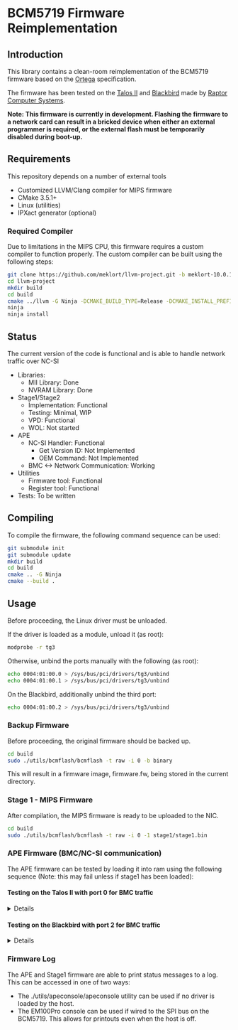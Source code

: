 # BCM5719 Firmware Reimplementation

## Introduction
This library contains a clean-room reimplementation of the BCM5719 firmware based on the [Ortega](https://github.com/hlandau/ortega/blob/master/rtg-spec.md) specification.

The firmware has been tested on the [Talos II](https://wiki.raptorcs.com/wiki/Talos_II) and [Blackbird](https://wiki.raptorcs.com/wiki/Blackbird) made by [Raptor Computer Systems](https://www.raptorcs.com/).

**Note: This firmware is currently in development. Flashing the firmware to a network card can result in a bricked device when either an external programmer is required, or the external flash must be temporarily disabled during boot-up.**

## Requirements
This repository depends on a number of external tools
- Customized LLVM/Clang compiler for MIPS firmware
- CMake 3.5.1+
- Linux (utilities)
- IPXact generator (optional)

### Required Compiler
Due to limitations in the MIPS CPU, this firmware requires a custom compiler to function properly.
The custom compiler can be built using the following steps:
```bash
git clone https://github.com/meklort/llvm-project.git -b meklort-10.0.1
cd llvm-project
mkdir build
cd build
cmake ../llvm -G Ninja -DCMAKE_BUILD_TYPE=Release -DCMAKE_INSTALL_PREFIX=~/llvm-bcm5719 -DLLVM_ENABLE_PROJECTS="lld;clang"
ninja
ninja install
```

## Status
The current version of the code is functional and is able to handle network traffic over NC-SI
  - Libraries:
    - MII Library: Done
    - NVRAM Library: Done
  - Stage1/Stage2
    - Implementation: Functional
    - Testing: Minimal, WIP
    - VPD: Functional
    - WOL: Not started
  - APE
    - NC-SI Handler: Functional
      - Get Version ID: Not Implemented
      - OEM Command: Not Implemented
    - BMC <-> Network Communication: Working
  - Utilities
    - Firmware tool: Functional
    - Register tool: Functional
  - Tests: To be written

## Compiling
To compile the firmware, the following command sequence can be used:
```bash
git submodule init
git submodule update
mkdir build
cd build
cmake .. -G Ninja
cmake --build .
```

## Usage
Before proceeding, the Linux driver must be unloaded. 

If the driver is loaded as a module, unload it (as root):
```bash
modprobe -r tg3
```

Otherwise, unbind the ports manually with the following (as root):
```bash
echo 0004:01:00.0 > /sys/bus/pci/drivers/tg3/unbind
echo 0004:01:00.1 > /sys/bus/pci/drivers/tg3/unbind
```

On the Blackbird, additionally unbind the third port:
```bash
echo 0004:01:00.2 > /sys/bus/pci/drivers/tg3/unbind
```

### Backup Firmware
Before proceeding, the original firmware should be backed up.
```bash
cd build
sudo ./utils/bcmflash/bcmflash -t raw -i 0 -b binary
```
This will result in a firmware image, firmware.fw, being stored in the current directory.

### Stage 1 - MIPS Firmware
After compilation, the MIPS firmware is ready to be uploaded to the NIC.
```bash
cd build
sudo ./utils/bcmflash/bcmflash -t raw -i 0 -1 stage1/stage1.bin
```

### APE Firmware (BMC/NC-SI communication)
The APE firmware can be tested by loading it into ram using the following sequence (Note: this may fail unless if stage1 has been loaded):

#### Testing on the Talos II with port 0 for BMC traffic
<details>

```bash
cd build
sudo ./utils/bcmregtool/bcmregtool --apeboot=ape/ape-port0.bin
```

Once the APE firmware is running, BMC network communication via NC-SI should be functional. To test connectivity to the host, reload the module with `modprobe tg3` or rebind the ports as above by writing to `bind` instead of `unbind`, as applicable. Unload the driver again before continuing to the next step.

Once tested, the APE firmware can be loaded into the device using the following command:
```bash
cd build
sudo ./utils/bcmflash/bcmflash -t raw -i 0 -a ape/ape-port0.bin
```
</details>

#### Testing on the Blackbird with port 2 for BMC traffic
<details>

```bash
cd build
sudo ./utils/bcmregtool/bcmregtool --apeboot=ape/ape-port2.bin
```

Once the APE firmware is running, BMC network communication via NC-SI should be functional. To test connectivity to the host, reload the module with `modprobe tg3` or rebind the ports as above by writing to `bind` instead of `unbind`, as applicable. Unload the driver again before continuing to the next step.

Once tested, the APE firmware can be loaded into the device using the following command:
```bash
cd build
sudo ./utils/bcmflash/bcmflash -t raw -i 0 -a ape/ape-port2.bin
```
</details>

### Firmware Log
The APE and Stage1 firmware are able to print status messages to a log. This can be accessed in one of two ways:
 * The ./utils/apeconsole/apeconsole utility can be used if no driver is loaded by the host.
 * The EM100Pro console can be used if wired to the SPI bus on the BCM5719. This allows for printouts even when the host is off.
